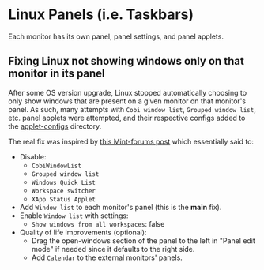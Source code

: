 # Linux Panels (i.e. Taskbars)

Each monitor has its own panel, panel settings, and panel applets.

## Fixing Linux not showing windows only on that monitor in its panel

After some OS version upgrade, Linux stopped automatically choosing to only show windows that are present on a given monitor on that monitor's panel. As such, many attempts with `Cobi window list`, `Grouped window list`, etc. panel applets were attempted, and their respective configs added to the [applet-configs](./applet-configs) directory.

The real fix was inspired by [this Mint-forums post](https://forums.linuxmint.com/viewtopic.php?t=303636) which essentially said to:

* Disable:
    - `CobiWindowList`
    - `Grouped window list`
    - `Windows Quick List`
    - `Workspace switcher`
    - `XApp Status Applet`
* Add `Window list` to each monitor's panel (this is the **main** fix).
* Enable `Window list` with settings:
    - `Show windows from all workspaces`: false
* Quality of life improvements (optional):
    - Drag the open-windows section of the panel to the left in "Panel edit mode" if needed since it defaults to the right side.
    - Add `Calendar` to the external monitors' panels.
